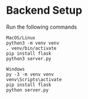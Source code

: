 # Backend Setup

Run the following commands

```
MacOS/Linux
python3 -m venv venv
. venv/bin/activate
pip install flask
python3 server.py

Windows
py -3 -m venv venv
venv\Scripts\activate
pip install flask
python server.py
```
